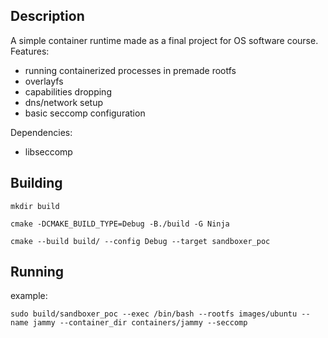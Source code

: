 ## Description
A simple container runtime made as a final project for OS software course.
Features:
- running containerized processes in premade rootfs
- overlayfs
- capabilities dropping
- dns/network setup
- basic seccomp configuration


Dependencies:
- libseccomp


## Building
```
mkdir build

cmake -DCMAKE_BUILD_TYPE=Debug -B./build -G Ninja
 
cmake --build build/ --config Debug --target sandboxer_poc 
```

## Running

example:
```
sudo build/sandboxer_poc --exec /bin/bash --rootfs images/ubuntu --name jammy --container_dir containers/jammy --seccomp
```